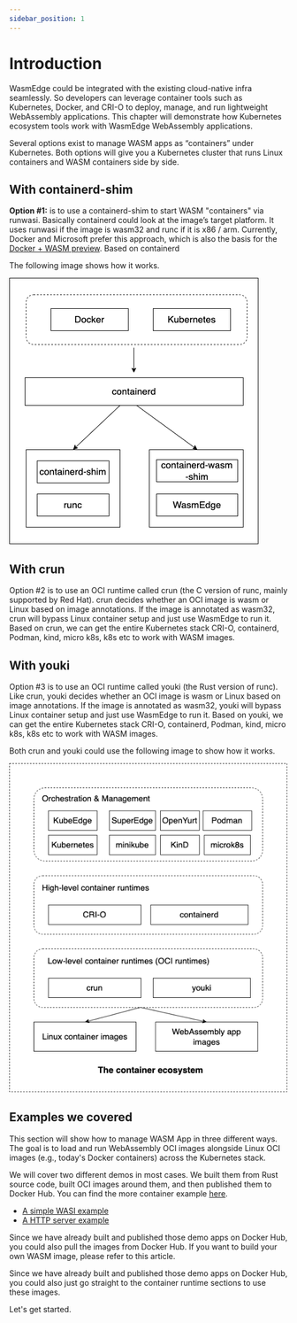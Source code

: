 ```yaml
---
sidebar_position: 1
---
```


# Introduction

WasmEdge could be integrated with the existing cloud-native infra seamlessly. So developers can leverage container tools such as Kubernetes, Docker, and CRI-O to deploy, manage, and run lightweight WebAssembly applications. This chapter will demonstrate how Kubernetes ecosystem tools work with WasmEdge WebAssembly applications.

Several options exist to manage WASM apps as “containers” under Kubernetes. Both options will give you a Kubernetes cluster that runs Linux containers and WASM containers side by side.

## With containerd-shim

**Option #1:** is to use a containerd-shim to start WASM "containers" via runwasi. Basically containerd could look at the image’s target platform. It uses runwasi if the image is wasm32 and runc if it is x86 / arm. Currently, Docker and Microsoft prefer this approach, which is also the basis for the [Docker + WASM preview](https://www.docker.com/blog/docker-wasm-technical-preview/). Based on containerd

The following image shows how it works.

![Containerd](containerd.png)

## With crun

Option #2 is to use an OCI runtime called crun (the C version of runc, mainly supported by Red Hat). crun decides whether an OCI image is wasm or Linux based on image annotations. If the image is annotated as wasm32, crun will bypass Linux container setup and just use WasmEdge to run it. Based on crun, we can get the entire Kubernetes stack CRI-O, containerd, Podman, kind, micro k8s, k8s etc to work with WASM images.

## With youki

Option #3 is to use an OCI runtime called youki (the Rust version of runc). Like crun, youki decides whether an OCI image is wasm or Linux based on image annotations. If the image is annotated as wasm32, youki will bypass Linux container setup and just use WasmEdge to run it. Based on youki, we can get the entire Kubernetes stack CRI-O, containerd, Podman, kind, micro k8s, k8s etc to work with WASM images.

Both crun and youki could use the following image to show how it works.

![Kubernetes](kubernetes.png)

## Examples we covered

This section will show how to manage WASM App in three different ways. The goal is to load and run WebAssembly OCI images alongside Linux OCI images (e.g., today's Docker containers) across the Kubernetes stack.

We will cover two different demos in most cases. We built them from Rust source code, built OCI images around them, and then published them to Docker Hub. You can find the more container example [here](https://github.com/second-state/wasmedge-containers-examples).

- [A simple WASI example](https://github.com/second-state/wasmedge-containers-examples/blob/main/simple_wasi_app.md)
- [A HTTP server example](https://github.com/second-state/wasmedge-containers-examples/blob/main/http_server_wasi_app.md)

Since we have already built and published those demo apps on Docker Hub, you could also pull the images from Docker Hub. If you want to build your own WASM image, please refer to this article.

Since we have already built and published those demo apps on Docker Hub, you could also just go straight to the container runtime sections to use these images.

Let's get started.
